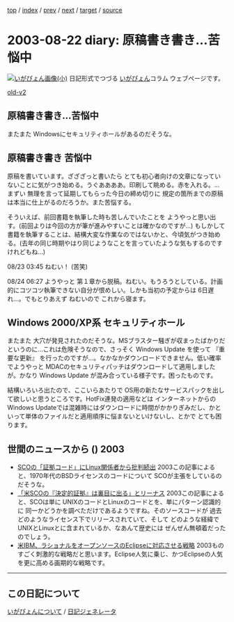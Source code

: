 [top](https://igapyon.github.io/diary/) 
 / [index](https://igapyon.github.io/diary/2003/index.html) 
 / [prev](https://igapyon.github.io/diary/2003/ig030820.html) 
 / [next](https://igapyon.github.io/diary/2003/ig030823.html) 
 / [target](https://igapyon.github.io/diary/2003/ig030822.html) 
 / [source](https://github.com/igapyon/diary/blob/gh-pages/2003/ig030822.html.src.md) 

2003-08-22 diary: 原稿書き書き…苦悩中
=====================================================================================================
[![いがぴょん画像(小)](https://igapyon.github.io/diary/images/iga200306s.jpg "いがぴょん")](https://igapyon.github.io/diary/memo/memoigapyon.html) 日記形式でつづる [いがぴょん](https://igapyon.github.io/diary/memo/memoigapyon.html)コラム ウェブページです。

[old-v2](ig030822-orig.html)

## 原稿書き書き…苦悩中

またまた Windowsにセキュリティホールがあるのだそうな。


## 原稿書き書き 苦悩中

原稿を書いています。ざざざっと書いたら とても初心者向けの文章になっていないことに気がつき始める。うぐああああ。印刷して眺める。赤を入れる。… まずい 無理を言って延期してもらった今日の締め切りに 規定の箇所までの原稿は本当に仕上がるのだろうか。また苦悩する。

そういえば、前回書籍を執筆した時も苦しんでいたことを ようやっと思い出す。(前回よりは今回の方が筆が進みやすいことは確かなのですが…) もしかして 書籍を執筆することは、結構大変な作業なのではないかと、今頃気がつき始める。(去年の同じ時期やはり同じようなことを言っていたような気もするのですけれどもね…)

08/23 03:45 ねむい！ (苦笑)

08/24 06:27 ようやっと 第１章から脱稿。ねむい。もうろうとしている。計画的にコツコツ執筆できない自分が恨めしい。しかも当初の予定からは 6日遅れ…。でもとりあえず ねむいので これから寝ます。

## Windows 2000/XP系 セキュリティホール

またまた 大穴が発見されたのだそうな。MSブラスター騒ぎが収まったばかりだというのに…これは危険そうなので、さっそく Windows Update を使って 『重要な更新』 を行ったのですが…。なかなかダウンロードできません。低い確率でようやっと MDACのセキュリティパッチはダウンロードして適用しましたが。かなり
Windows Update が混み合っている様子です。困ったものです。

結構いろいろ出たので、ここいらあたりで OS用の新たなサービスパックを出して欲しいと思うところです。HotFix連発の適用などは インターネットからのWindows Updateでは混雑時にはダウンロードに時間がかかりぎみだし、かといって単体のファイルだと適用順序に悩まないといけないし、とかで とても困ります。

## 世間のニュースから () 2003

* [SCOの「証拠コード」にLinux関係者から批判続出](http://www.zdnet.co.jp/news/0308/21/nebt_12.html)  2003この記事によると、1970年代のBSDライセンスのコードについて SCOが主張をしているのだそうな。
* [「米SCOの『決定的証拠』は裏目に出る」とリーナス](http://japan.cnet.com/news/ent/story/0,2000047623,20060511,00.htm)  2003この記事によると、SCOは単に UNIXのコードとLinuxのコードとを、単にパターン認識的に 同一かどうかを調べただけであるようですね。そのソースコードが 過去 どのようなライセンス下でリリースされていて、そして どのような経緯で UNIXとLinuxとに含まれているか、なあんて歴史には ぜんぜん無頓着だったのでしょう。
* [米IBM、ラショナルをオープンソースのEclipseに対応させる戦略](http://japan.cnet.com/news/ent/story/0,2000047623,20060495,00.htm)  2003ものすごく刺激的な戦略だと思います。Eclipse人気に乗じ、かつEclipseの人気を更に高める画期的な戦略です。

----------------------------------------------------------------------------------------------------

## この日記について
[いがぴょんについて](https://igapyon.github.io/diary/memo/memoigapyon.html) / [日記ジェネレータ](https://github.com/igapyon/igapyonv3)

